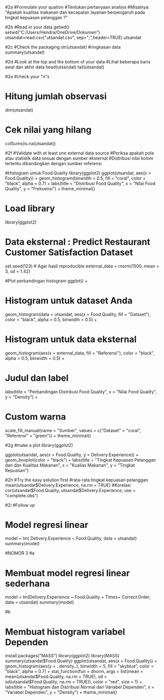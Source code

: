 #2a
#Formulate your quation
#Tentukan pertanyaan analisis
#Misalnya: "Apakah kualitas makanan dan kecepatan layanan berpengaruh pada tingkat kepuasan pelanggan ?"

#2b
#Read in your data
getwd()
setwd("C:/Users/Hendra/OneDrive/Dokumen")
utsandat=read.csv("utsandat.csv", sep=";",header=TRUE)
utsandat

#2c
#Check the packaging
str(utsandat)
#ringkasan data
summary(utsandat)

#2d
#Look at the top and the bottom of your data
#Lihat beberapa baris awal dan akhir data
head(utsandat)
tail(utsandat)

#2e
#check your "n"s
# Hitung jumlah observasi
dim(utsandat)
# Cek nilai yang hilang
colSums(is.na(utsandat))

#2f
#Validate with at least one external data source
#Periksa apakah pola atau statistik data sesuai dengan sumber eksternal
#Distribusi nilai kolom tertentu dibandingkan dengan sumber referensi

#Histogram untuk Food.Quality
library(ggplot2)
ggplot(utsandat, aes(x = Food.Quality)) +
  geom_histogram(binwidth = 0.5, fill = "coral", color = "black", alpha = 0.7) +
  labs(title = "Distribusi Food Quality",
       x = "Nilai Food Quality",
       y = "Frekuensi") +
  theme_minimal()


# Load library
library(ggplot2)

# Data eksternal : Predict Restaurant Customer Satisfaction Dataset
set.seed(123) # Agar hasil reproducible
external_data = rnorm(1500, mean = 3, sd = 1.42)

#Plot perbandingan histogram
ggplot() +
# Histogram untuk dataset Anda
geom_histogram(data = utsandat, aes(x = Food.Quality, fill = "Dataset"), 
                 color = "black", alpha = 0.5, binwidth = 0.5) +
# Histogram untuk data eksternal
geom_histogram(aes(x = external_data, fill = "Referensi"), 
                 color = "black", alpha = 0.5, binwidth = 0.5) +
# Judul dan label
labs(title = "Perbandingan Distribusi Food Quality",
     x = "Nilai Food Quality",
     y = "Density") +
# Custom warna
scale_fill_manual(name = "Sumber", values = c("Dataset" = "coral", 
                                                "Referensi" = "green")) +
theme_minimal()

#2g
#make a plot
library(ggplot2)

ggplot(utsandat, aes(x = Food.Quality, y = Delivery.Experience)) +
  geom_boxplot(color = "black") +
  labs(title = "Tingkat Kepuasan Pelanggan dan dan Kualitas Makanan",
       x = "Kualias Makanan",
       y = "Tingkat Kepuasan")

#2h
#Try the easy solution first
#rata-rata tingkat kepuasan pelanggan
mean(utsandat$Delivery.Experience, na.rm = TRUE)
#Korelasi
cor(utsandat$Food.Quality, utsandat$Delivery.Experience, use = "complete.obs")

#2i
#Follow up
# Model regresi linear
model = lm( Delivery.Experience ~ Food.Quality, data = utsandat)
summary(model)

#NOMOR 3
#a
# Membuat model regresi linear sederhana
model = lm(Delivery.Experience ~ Food.Quality + Times+ Correct.Order, 
            data = utsandat)
summary(model)

#b
# Membuat histogram variabel Dependen
install.packages("MASS")
library(ggplot2)
library(MASS)
summary(utsandat$Food.Quality)
ggplot(utsandat, aes(x = Food.Quality)) +
  geom_histogram(aes(y = ..density..), binwidth = 5, fill = "skyblue", 
                 color = "black", alpha = 0.7) + stat_function(fun = dnorm, 
                 args = list(mean = mean(utsandat$Food.Quality, na.rm = TRUE), 
                sd = sd(utsandat$Food.Quality, na.rm = TRUE)),
                color = "red", size = 1) +
  labs(title = "Histogram dan Distribusi Normal dari Variabel Dependen",
       x = "Variabel Dependen",
       y = "Density") +
  theme_minimal()

